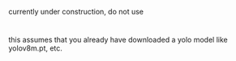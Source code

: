 currently under construction, do not use
# 
this assumes that you already have downloaded a yolo model like yolov8m.pt, etc.
